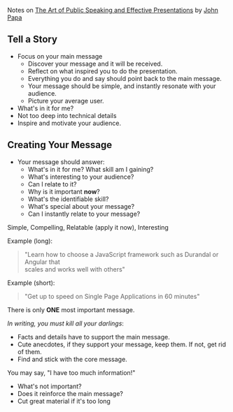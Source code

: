 Notes on [The Art of Public Speaking and Effective Presentations](http://www.pluralsight.com/courses/public-speaking-effective-presentations) by [John Papa](http://www.johnpapa.net/)

## Tell a Story

- Focus on your main message
  - Discover your message and it will be received.
  - Reflect on what inspired you to do the presentation.
  - Everything you do and say should point back to the main message.
  - Your message should be simple, and instantly resonate with your audience.
  - Picture your average user.
- What's in it for me?
- Not too deep into technical details
- Inspire and motivate your audience.
 
## Creating Your Message

- Your message should answer:
    - What's in it for me? What skill am I gaining?
    - What's interesting to your audience?
    - Can I relate to it?
    - Why is it important **now**?
    - What's the identifiable skill?
    - What's special about your message?
    - Can I instantly relate to your message?

Simple, Compelling, Relatable (apply it now), Interesting
 
Example (long):
> "Learn how to choose a JavaScript framework such as Durandal or Angular that  
> scales and works well with others"

Example (short):
> "Get up to speed on Single Page Applications in 60 minutes"

There is only **ONE** most important message.

*In writing, you must kill all your darlings*:
  
- Facts and details have to support the main message.
- Cute anecdotes, if they support your message, keep them. If not, get rid of them.
- Find and stick with the core message.

You may say, "I have too much information!"

- What's not important?
- Does it reinforce the main message?
- Cut great material if it's too long

